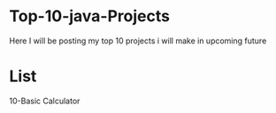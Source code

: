 # Top-10-java-Projects
Here I will be posting my top 10 projects i will make in upcoming future
# List
10-Basic Calculator
